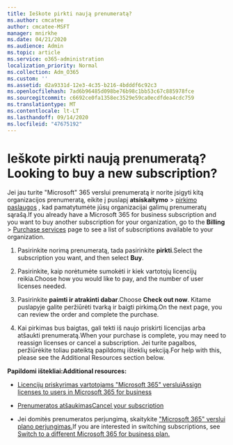 ```yaml
---
title: Ieškote pirkti naują prenumeratą?
ms.author: cmcatee
author: cmcatee-MSFT
manager: mnirkhe
ms.date: 04/21/2020
ms.audience: Admin
ms.topic: article
ms.service: o365-administration
localization_priority: Normal
ms.collection: Adm_O365
ms.custom: ''
ms.assetid: d2a9331d-12e3-4c35-b216-4bdddf6c92c3
ms.openlocfilehash: 7ad6b96485d098be76b98c1bb53c67c885978fce
ms.sourcegitcommit: c6692ce0fa1358ec3529e59ca0ecdfdea4cdc759
ms.translationtype: MT
ms.contentlocale: lt-LT
ms.lasthandoff: 09/14/2020
ms.locfileid: "47675192"
---
```

# <a name="looking-to-buy-a-new-subscription"></a><span data-ttu-id="72645-102">Ieškote pirkti naują prenumeratą?</span><span class="sxs-lookup"><span data-stu-id="72645-102">Looking to buy a new subscription?</span></span>

<span data-ttu-id="72645-103">Jei jau turite "Microsoft" 365 verslui prenumeratą ir norite įsigyti kitą organizacijos prenumeratą, eikite į puslapį **atsiskaitymo** \> [pirkimo paslaugos](https://go.microsoft.com/fwlink/p/?linkid=868433) , kad pamatytumėte jūsų organizacijai galimų prenumeratų sąrašą.</span><span class="sxs-lookup"><span data-stu-id="72645-103">If you already have a Microsoft 365 for business subscription and you want to buy another subscription for your organization, go to the **Billing** \> [Purchase services](https://go.microsoft.com/fwlink/p/?linkid=868433) page to see a list of subscriptions available to your organization.</span></span>
 
1. <span data-ttu-id="72645-104">Pasirinkite norimą prenumeratą, tada pasirinkite **pirkti**.</span><span class="sxs-lookup"><span data-stu-id="72645-104">Select the subscription you want, and then select **Buy**.</span></span>

2. <span data-ttu-id="72645-105">Pasirinkite, kaip norėtumėte sumokėti ir kiek vartotojų licencijų reikia.</span><span class="sxs-lookup"><span data-stu-id="72645-105">Choose how you would like to pay, and the number of user licenses needed.</span></span>

3. <span data-ttu-id="72645-106">Pasirinkite **paimti ir atrakinti dabar**.</span><span class="sxs-lookup"><span data-stu-id="72645-106">Choose **Check out now**.</span></span> <span data-ttu-id="72645-107">Kitame puslapyje galite peržiūrėti tvarką ir baigti pirkimą.</span><span class="sxs-lookup"><span data-stu-id="72645-107">On the next page, you can review the order and complete the purchase.</span></span>

4. <span data-ttu-id="72645-108">Kai pirkimas bus baigtas, gali tekti iš naujo priskirti licencijas arba atšaukti prenumeratą.</span><span class="sxs-lookup"><span data-stu-id="72645-108">When your purchase is complete, you may need to reassign licenses or cancel a subscription.</span></span> <span data-ttu-id="72645-109">Jei turite pagalbos, peržiūrėkite toliau pateiktą papildomų išteklių sekciją.</span><span class="sxs-lookup"><span data-stu-id="72645-109">For help with this, please see the Additional Resources section below.</span></span>

 <span data-ttu-id="72645-110">**Papildomi ištekliai:**</span><span class="sxs-lookup"><span data-stu-id="72645-110">**Additional resources:**</span></span>
  
- [<span data-ttu-id="72645-111">Licencijų priskyrimas vartotojams "Microsoft 365" verslui</span><span class="sxs-lookup"><span data-stu-id="72645-111">Assign licenses to users in Microsoft 365 for business</span></span>](https://docs.microsoft.com/microsoft-365/admin/add-users/add-users)
    
- [<span data-ttu-id="72645-112">Prenumeratos atšaukimas</span><span class="sxs-lookup"><span data-stu-id="72645-112">Cancel your subscription</span></span>](https://docs.microsoft.com/microsoft-365/commerce/subscriptions/cancel-your-subscription)
    
- <span data-ttu-id="72645-113">Jei domitės prenumeratos perjungimą, skaitykite ["Microsoft 365" verslui plano perjungimas.](https://docs.microsoft.com/microsoft-365/commerce/subscriptions/switch-to-a-different-plan)</span><span class="sxs-lookup"><span data-stu-id="72645-113">If you are interested in switching subscriptions, see [Switch to a different Microsoft 365 for business plan.](https://docs.microsoft.com/microsoft-365/commerce/subscriptions/switch-to-a-different-plan)</span></span>